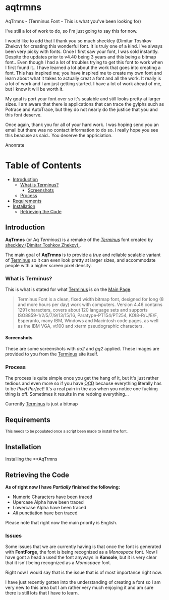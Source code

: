 # aqtrmns
AqTrmns - (Terminus Font - This is what you've been looking for)

I've still a lot of work to do, so I'm just going to say this for now.

I would like to add that I thank you so much sheckley (Dimitar Toshkov Zhekov)
for creating this wonderful font.  It is truly one of a kind.  I've always
been very picky with fonts.  Once I first saw your font, I was sold instantly.
Despite the updates prior to v4.40 being 3 years and this being a bitmap font..
Even though I had a lot of troubles trying to get this font to work when I
first found it..  I have learned a lot about the work that goes into creating a
font.  This has inspired me; you have inspired me to create my own font and
learn about what it takes to actually creat a font and all the work.  It really
is a lot of work and I am just getting started.  I have a lot of work ahead of
me, but I know it will be worth it.

My goal is port your font over so it's scalable and still looks pretty at
larger sizes.  I am aware that there is applications that can trace the gylphs
such as Potrace and AutoTrace, but they do not nearly do the justice that you
and this font deserve.

Once again, thank you for all of your hard work.  I was hoping send you an
email but there was no contact information to do so.  I really hope you see
this beacuse as said..  You deserve the appriciation.

Anonrate

# Table of Contents
* [Introduction](#introduction)
  * [What is Terminus?](#what-is-terminus?)
    * [Screenshots](#screenshots)
  * [Process](#process)
* [Requirements](#requirements)
* [Installation](#installation)
  * [Retrieving the Code](#tetrieving-the-code)





## Introduction
**AqTrmns** (or Aq *Terminus*) is a remake of the
*[Terminus][terminussite]* font created by [sheckley (Dimitar Toshkov Zhekov)
][sheckley].

The main goal of **AqTrmns** is to provide a *true* and reliable scalable
variant of [Terminus](terminussite) so it can even look pretty at larger sizes,
and accommodate people with a higher screen pixel density.

### What is Terminus?
This is what is stated for what [Terminus](terminussite) is on the
[Main Page](terminussite).
> Terminus Font is a clean, fixed width bitmap font, designed for long (8 and
  more hours per day) work with computers. Version 4.46 contains 1291
  characters, covers about 120 language sets and supports
  ISO8859-1/2/5/7/9/13/15/16, Paratype-PT154/PT254, KOI8-R/U/E/F, Esperanto,
  many IBM, Windows and Macintosh code pages, as well as the IBM VGA, vt100
  and xterm pseudographic characters.

#### Screenshots
These are some screenshots with *ao2* and *gq2* applied.  These images are
provided to you from the [Terminus](terminusshots) site itself.

### Process
The process is quite simple once you get the hang of it, but it's just rather
tedious and even more so if you have <abbr title="Obsessive Compulsive
Disorder">OCD</abbr> because everything literally has to be *Pixel Perfect*!
It's a real pain in the ass when you notice one fucking thing is off.
Sometimes it results in me redoing everything...

Currently [Terminus](terminussite) is just a bitmap

## Requirements
<sup>
  This needs to be populated once a script been made to install the font.
</sup>

[terminussite]:http://terminus-font.sourceforge.net/ "Terminus Font Home Page"
[sheckley]:https://sourceforge.net/u/sheckley/profile/ "sheckley profile on
Sourceforge"
[bitmapfonts]:https://en.wikipedia.org/wiki/Computer_font#Bitmap_fonts "Bitmap
fonts"
[fontforge]:https://fontforge.github.io/en-US/ "FontForge Open Source Font
Editor"
[terminusshots]:http://terminus-font.sourceforge.net/shots.html "Screenshots"

## Installation
Installing the **AqTrmns
## Retrieving the Code

**As of right now I have *Partially* finished the following:**
* Numeric Characters have been traced
* Upercase Alpha have been traced
* Lowercase Alpha have been traced
* *All* punctiation have ben traced

Please note that right now the main priority is English.

### Issues
Some issues that we are currently having is that once the font is generated
with **FontForge**, the font is being recognized as a *Monospace* font.  Now I
have gont a head a used the font anyways in **Konsole**, but it is very clear
that it isn't being recognized as a *Monospace* font.

Right now I would say that is the issue that is of most importance right now.

I have just recently gotten into the understanding of creating a font so I am
very new to this area but I am rather very much enjoying it and am sure there
is still lots that I have to learn.
